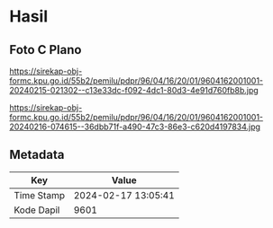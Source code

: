 # Hasil

## Foto C Plano

https://sirekap-obj-formc.kpu.go.id/55b2/pemilu/pdpr/96/04/16/20/01/9604162001001-20240215-021302--c13e33dc-f092-4dc1-80d3-4e91d760fb8b.jpg

https://sirekap-obj-formc.kpu.go.id/55b2/pemilu/pdpr/96/04/16/20/01/9604162001001-20240216-074615--36dbb71f-a490-47c3-86e3-c620d4197834.jpg


## Metadata

| Key        | Value               |
| ---------- | ------------------- |
| Time Stamp | 2024-02-17 13:05:41 |
| Kode Dapil | 9601                |



